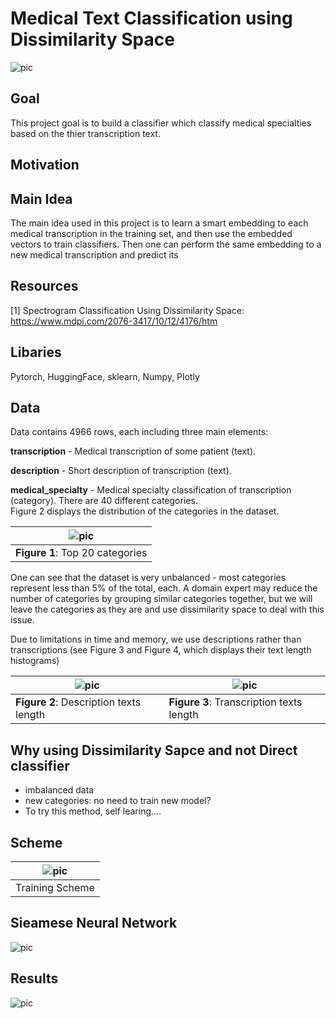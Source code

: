 # Medical Text Classification using Dissimilarity Space

![pic](https://github.com/OdedMous/Medical-Transcriptions-Classification/blob/main/images/Medical_Transcription.jpg?raw=true)

## Goal

This project goal is to build a classifier which classify medical specialties based on the thier transcription text.

## Motivation

## Main Idea
The main idea used in this project is to learn a smart embedding to each medical transcription in the training set, and then use the embedded vectors to train classifiers. Then one can perform the same embedding to a new medical transcription and predict its 

## Resources
[1] Spectrogram Classification Using Dissimilarity Space: https://www.mdpi.com/2076-3417/10/12/4176/htm

## Libaries
Pytorch, HuggingFace, sklearn,  Numpy, Plotly

## Data
Data contains 4966 rows, each including three main elements: <br/>

**transcription** - Medical transcription of some patient (text).  <br/>

**description** - Short description of transcription (text).  <br/>

**medical_specialty** - Medical specialty classification of transcription (category). There are 40 different categories. <br/>
Figure 2 displays the distribution of the categories in the dataset.



| ![pic](https://github.com/OdedMous/Medical-Transcriptions-Classification/blob/main/images/categories_dists.png?raw=true)|
| --- |
| **Figure 1**: Top 20 categories|


One can see that the dataset is very unbalanced - most categories represent less than 5% of the total,  each. 
A domain expert may reduce the number of categories by grouping similar categories together,  but we will leave the categories as they are and use dissimilarity space to deal with this issue.

Due to limitations in time and memory, we use descriptions rather than transcriptions (see Figure 3 and Figure 4, which displays their text length histograms)


| ![pic](https://github.com/OdedMous/Medical-Transcriptions-Classification/blob/main/images/descriptions_length.png?raw=true) | ![pic](https://github.com/OdedMous/Medical-Transcriptions-Classification/blob/main/images/transcriptions_length.png?raw=true) |
| --- | --- |
| **Figure 2**: Description texts length| **Figure 3**: Transcription texts length|

## Why using Dissimilarity Sapce and not Direct classifier

- imbalanced data
- new categories: no need to train new model?
- To try this method, self learing....

## Scheme
| ![pic](https://github.com/OdedMous/Medical-Transcriptions-Classification/blob/main/images/Scheme.png?raw=true) |
| --- |
| Training Scheme |


## Sieamese Neural Network

![pic](https://github.com/OdedMous/Medical-Transcriptions-Classification/blob/main/images/giraffes.jpg?raw=true)

## Results

![pic](https://github.com/OdedMous/Medical-Transcriptions-Classification/blob/main/images/model_loss.png?raw=true)

